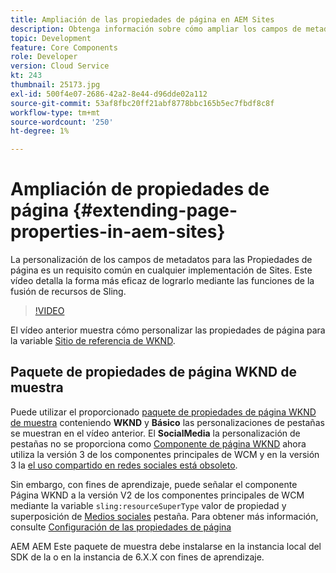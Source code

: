 ```yaml
---
title: Ampliación de las propiedades de página en AEM Sites
description: Obtenga información sobre cómo ampliar los campos de metadatos de las propiedades de página en Adobe Experience Manager Sites. Este vídeo detalla la forma más eficaz de lograrlo mediante las funciones de la fusión de recursos de Sling.
topic: Development
feature: Core Components
role: Developer
version: Cloud Service
kt: 243
thumbnail: 25173.jpg
exl-id: 500f4e07-2686-42a2-8e44-d96dde02a112
source-git-commit: 53af8fbc20ff21abf8778bbc165b5ec7fbdf8c8f
workflow-type: tm+mt
source-wordcount: '250'
ht-degree: 1%

---
```


# Ampliación de propiedades de página {#extending-page-properties-in-aem-sites}

La personalización de los campos de metadatos para las Propiedades de página es un requisito común en cualquier implementación de Sites. Este vídeo detalla la forma más eficaz de lograrlo mediante las funciones de la fusión de recursos de Sling.

>[!VIDEO](https://video.tv.adobe.com/v/25173?quality=12&learn=on)

El vídeo anterior muestra cómo personalizar las propiedades de página para la variable [Sitio de referencia de WKND](https://github.com/adobe/aem-guides-wknd).

## Paquete de propiedades de página WKND de muestra

Puede utilizar el proporcionado [paquete de propiedades de página WKND de muestra](./assets/WKND-PageProperties-Example-Dialog-1.0.zip) conteniendo **WKND** y **Básico** las personalizaciones de pestañas se muestran en el vídeo anterior. El **SocialMedia** la personalización de pestañas no se proporciona como [Componente de página WKND](https://github.com/adobe/aem-guides-wknd/blob/main/ui.apps/src/main/content/jcr_root/apps/wknd/components/page/.content.xml#L5) ahora utiliza la versión 3 de los componentes principales de WCM y en la versión 3 la [el uso compartido en redes sociales está obsoleto](https://github.com/adobe/aem-core-wcm-components/pull/1930).

Sin embargo, con fines de aprendizaje, puede señalar el componente Página WKND a la versión V2 de los componentes principales de WCM mediante la variable `sling:resourceSuperType` valor de propiedad y superposición de [Medios sociales](https://github.com/adobe/aem-core-wcm-components/blob/main/content/src/content/jcr_root/apps/core/wcm/components/page/v2/page/_cq_dialog/.content.xml#L95) pestaña. Para obtener más información, consulte [Configuración de las propiedades de página](https://experienceleague.adobe.com/docs/experience-manager-65/developing/extending-aem/page-properties-views.html#configuring-your-page-properties)

AEM AEM Este paquete de muestra debe instalarse en la instancia local del SDK de la o en la instancia de 6.X.X con fines de aprendizaje.
